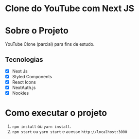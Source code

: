 # Clone do YouTube com Next JS

# Sobre o Projeto

YouTube Clone (parcial) para fins de estudo.

## Tecnologias

- [x] Next Js
- [x] Styled Components
- [x] React Icons
- [x] NextAuth.js
- [x] Nookies
    
# Como executar o projeto

1. `npm install` ou `yarn install`.
2. `npm start` ou `yarn start` e acesse `http://localhost:3000`
   
    
